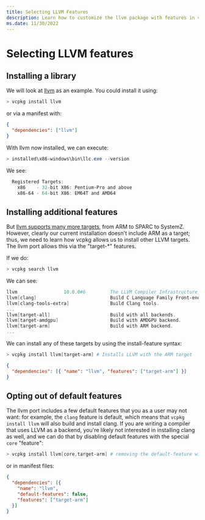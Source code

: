 ```yaml
---
title: Selecting LLVM Features
description: Learn how to customize the llvm package with features in vcpkg.
ms.date: 11/30/2022
---
```

# Selecting LLVM features

## Installing a library

We will look at [llvm](https://llvm.org/) as an example. You could install it using:

```powershell
> vcpkg install llvm
```

or via a manifest with:

```json
{
  "dependencies": ["llvm"]
}
```

With llvm now installed, we can execute:

```powershell
> installed\x86-windows\bin\llc.exe --version
```

We see:

```powershell
  Registered Targets:
    x86    - 32-bit X86: Pentium-Pro and above
    x86-64 - 64-bit X86: EM64T and AMD64
```

## Installing additional features

But [llvm supports many more targets](https://llvm.org/docs/GettingStarted.html#local-llvm-configuration), from ARM to SPARC to SystemZ.
However, clearly our current installation doesn't include ARM as a target;
thus, we need to learn how vcpkg allows us to install other LLVM targets.
The llvm port allows this via the "target-*" features.

If we do:

```powershell
> vcpkg search llvm
```

We can see:

```powershell
llvm                 10.0.0#6         The LLVM Compiler Infrastructure
llvm[clang]                           Build C Language Family Front-end.
llvm[clang-tools-extra]               Build Clang tools.
...
llvm[target-all]                      Build with all backends.
llvm[target-amdgpu]                   Build with AMDGPU backend.
llvm[target-arm]                      Build with ARM backend.
...
```

We can install any of these targets by using the install-feature syntax:

```powershell
> vcpkg install llvm[target-arm] # Installs LLVM with the ARM target
```

```json
{
  "dependencies": [{ "name": "llvm", "features": ["target-arm"] }]
}
```

## Opting out of default features

The llvm port includes a few default features that you as a user may not want: for example,
the `clang` feature is default, which means that `vcpkg install llvm` will also build and install clang.
If you are writing a compiler that uses LLVM as a backend,
you're likely not interested in installing clang as well,
and we can do that by disabling default features with the special `core` "feature":

```powershell
> vcpkg install llvm[core,target-arm] # removing the default-feature with "core" also removes all of the default targets you get
```

or in manifest files:

```json
{
  "dependencies": [{
    "name": "llvm",
    "default-features": false,
    "features": ["target-arm"]
  }]
}
```
